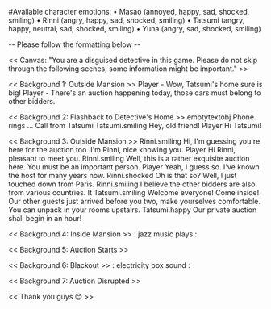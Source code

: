 #Available character emotions:
• Masao (annoyed, happy, sad, shocked, smiling)
• Rinni (angry, happy, sad, shocked, smiling)
• Tatsumi (angry, happy, neutral, sad, shocked, smiling)
• Yuna (angry, sad, shocked, smiling)


-- Please follow the formatting below --

<< Canvas: "You are a disguised detective in this game. Please do not skip through the following scenes, some information might be important." >>

<< Background 1: Outside Mansion >>
Player - Wow, Tatsumi's home sure is big!
Player - There's an auction happening today, those cars must belong to other bidders.

<< Background 2: Flashback to Detective's Home >>
emptytextobj      Phone rings ...  Call from Tatsumi
Tatsumi.smiling   Hey, old friend!
Player            Hi Tatsumi!

<< Background 3: Outside Mansion >>
Rinni.smiling     Hi, I'm guessing you're here for the auction too. I'm Rinni, nice knowing you.
Player            Hi Rinni, pleasant to meet you.
Rinni.smiling     Well, this is a rather exquisite auction here. You must be an important person.
Player            Yeah, I guess so. I've known the host for many years now.
Rinni.shocked     Oh is that so? Well, I just touched down from Paris.
Rinni.smiling     I believe the other bidders are also from various countries. It
Tatsumi.smiling   Welcome everyone! Come inside! Our other guests just arrived before you two, make yourselves comfortable. You can unpack in your rooms upstairs.
Tatsumi.happy     Our private auction shall begin in an hour!

<< Background 4: Inside Mansion >>
: jazz music plays :


<< Background 5: Auction Starts >>


<< Background 6: Blackout >>
: electricity box sound :


<< Background 7: Auction Disrupted >>



<< Thank you guys 😊 >>
